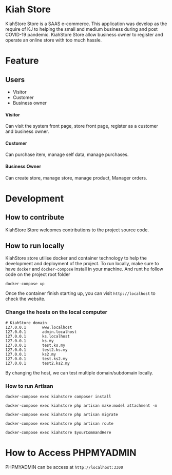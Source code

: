 # Kiah Store

KiahStore Store is a SAAS e-commerce. This application was develop as the require of KJ to helping the small and medium business during and post COVID-19 pandemic. KiahStore Store allow business owner to register and operate an online store with too much hassle.


# Feature

## Users
- Visitor
- Customer
- Business owner
#### Visitor

Can visit the system front page, store front page, register as a customer and business owner.

#### Customer
Can purchase item, manage self data, manage purchases.

#### Business Owner
Can create store, manage store, manage product, Manager orders.

# Development

## How to contribute

KiahStore Store welcomes contributions to the project source code. 

## How to run locally

KiahStore store utilise docker and container technology to help the development and deployment of the project. To run locally, make sure to have `docker` and `docker-compose` install in your machine. And runt he follow code on the project root folder
```
docker-compose up
```
Once the container finish starting up, you can visit `http://localhost` to check the website.

### Change the hosts on the local computer

```
# KiahStore domain
127.0.0.1       www.localhost
127.0.0.1       admin.localhost
127.0.0.1       ks.localhost
127.0.0.1       ks.my
127.0.0.1       test.ks.my
127.0.0.1       test2.ks.my
127.0.0.1       ks2.my
127.0.0.1       test.ks2.my
127.0.0.1       test2.ks2.my
```
By changing the host, we can test multiple domain/subdomain locally.

### How to run Artisan

```
docker-compose exec kiahstore composer install

docker-compose exec kiahstore php artisan make:model attachment -m

docker-compose exec kiahstore php artisan migrate

docker-compose exec kiahstore php artisan route

docker-compose exec kiahstore $yourCommandHere
```

# How to Access PHPMYADMIN

PHPMYADMIN can be access at `http://localhost:3300`